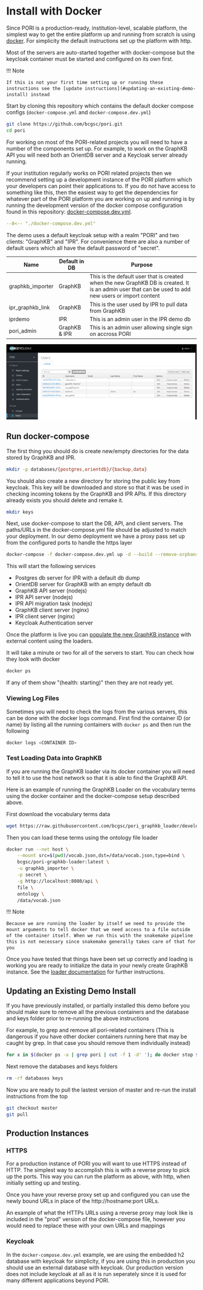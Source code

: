 
# Install with Docker

Since PORI is a production-ready, institution-level, scalable platform, the simplest way to get the entire platform up and running from scratch is using [docker](https://www.docker.com/).  For simplicity the default instructions set up the platform with http.

Most of the servers are auto-started together with docker-compose but the keycloak container must be started and configured on its own first.

!!! Note

    If this is not your first time setting up or running these instructions see the [update instructions](#updating-an-existing-demo-install) instead

Start by cloning this repository which contains the default docker compose configs (`docker-compose.yml` and `docker-compose.dev.yml`)

```bash
git clone https://github.com/bcgsc/pori.git
cd pori
```

For working on most of the PORI-related projects you will need to have a number of the components set up. For example, to work on the GraphKB API you will need both an OrientDB server and a Keycloak server already running.

If your institution regularly works on PORI related projects then we recommend setting up a development instance of the PORI platform which your developers can point their applications to. If you do not have access to something like this, then the easiest way to get the dependencies for whatever part of the PORI platform you are working on up and running is by running the development version of the docker compose configuration found in this repository: [docker-compose.dev.yml](https://github.com/bcgsc/pori/blob/master/docker-compose.dev.yml).

```yaml title="docker-compose.dev.yml"
--8<-- "./docker-compose.dev.yml"
```

The demo uses a default keycloak setup with a realm "PORI" and two clients: "GraphKB" and "IPR".
For convenience there are also a number of default users which all have the default password of "secret".

| Name             | Default in DB | Purpose                                                                                                                                              |
| ---------------- | ------------- | ---------------------------------------------------------------------------------------------------------------------------------------------------- |
| graphkb_importer | GraphKB       | This is the default user that is created when the new GraphKB DB is created. It is an admin user that can be used to add new users or import content |
| ipr_graphkb_link | GraphKB       | This is the user used by IPR to pull data from GraphKB
| iprdemo          | IPR           | This is an admin user in the IPR demo db                                                                                               |
| pori_admin       | GraphKB & IPR | This is an admin user allowing single sign on accross PORI                                                                                           |

![default users](./images/pori-keycloak-default-users.png)

## Run docker-compose

The first thing you should do is create new/empty directories for the data stored by GraphKB and IPR.

```bash
mkdir -p databases/{postgres,orientdb}/{backup,data}
```

You should also create a new directory for storing the public key from keycloak. This key will be downloaded and store so that it was be used in checking incoming tokens by the GraphKB and IPR APIs. If this directory already exists you should delete and remake it.

```bash
mkdir keys
```

Next, use docker-compose to start the DB, API, and client servers. The paths/URLs in the docker-compose.yml file should be adjusted to match your deployment. In our demo deployment we have a proxy pass set up from the configured ports to handle the https layer

```bash
docker-compose -f docker-compose.dev.yml up -d --build --remove-orphans
```

This will start the following services

- Postgres db server for IPR with a default db dump
- OrientDB server for GraphKB with an empty default db
- GraphKB API server (nodejs)
- IPR API server (nodejs)
- IPR API migration task (nodejs)
- GraphKB client server (nginx)
- IPR client server (nginx)
- Keycloak Authentication server

Once the platform is live you can [populate the new GraphKB instance](./graphkb/loading_data.md)
with external content using the loaders.

It will take a minute or two for all of the servers to start. You can check how they look with docker

```bash
docker ps
```

If any of them show "(health: starting)" then they are not ready yet.

### Viewing Log Files

Sometimes you will need to check the logs from the various servers, this can be done with the docker logs command. First find the container ID (or name) by listing all the running containers with `docker ps` and then run the following

```bash
docker logs <CONTAINER ID>
```

### Test Loading Data into GraphKB

If you are running the GraphKB loader via its docker container you will need to tell it to use the host network so that it is able to find the GraphKB API.

Here is an example of running the GraphKB Loader on the vocabulary terms using the docker container and the docker-compose setup described above.

First download the vocabulary terms data

```bash
wget https://raw.githubusercontent.com/bcgsc/pori_graphkb_loader/develop/data/vocab.json
```

Then you can load these terms using the ontology file loader

```bash
docker run --net host \
    --mount src=$(pwd)/vocab.json,dst=/data/vocab.json,type=bind \
    bcgsc/pori-graphkb-loader:latest \
    -u graphkb_importer \
    -p secret \
    -g http://localhost:8080/api \
    file \
    ontology \
    /data/vocab.json
```

!!! Note

    Because we are running the loader by itself we need to provide the mount arguments to tell docker that we need access to a file outside of the container itself. When we run this with the snakemake pipeline this is not necessary since snakemake generally takes care of that for you

Once you have tested that things have been set up correctly and loading is working you are ready to initialize the data in your newly create GraphKB instance. See the [loader documentation](./graphkb/loading_data.md) for further instructions.

## Updating an Existing Demo Install

If you have previously installed, or partially installed this demo before you should make sure to remove all the previous containers and the database and keys folder prior to re-running the above instructions

For example, to grep and remove all pori-related containers (This is dangerous if you have other docker containers running here that may be caught by grep. In that case you should remove them individually instead)

```bash
for x in $(docker ps -a | grep pori | cut -f 1 -d' '); do docker stop $x; docker rm $x; done
```

Next remove the databases and keys folders

```bash
rm -rf databases keys
```

Now you are ready to pull the lastest version of master and re-run the install instructions from the top

```bash
git checkout master
git pull
```

## Production Instances

### HTTPS

For a production instance of PORI you will want to use HTTPS instead of HTTP. The simplest way to accomplish this is with a reverse proxy to pick up the ports. This way you can run the platform as above, with http, when initially setting up and testing.

Once you have your reverse proxy set up and configured you can use the newly bound URLs in place of the http://hostname:port URLs.

An example of what the HTTPs URLs using a reverse proxy may look like is included in the "prod" version of the docker-compose file, however you would need to replace these with your own URLs and mappings

### Keycloak

In the `docker-compose.dev.yml` example, we are using the embedded h2 database with keycloak for simplicity, if you are using this in production you should use an external database with keycloak. Our production version does not include keycloak at all as it is run seperately since it is used for many different applications beyond PORI.
